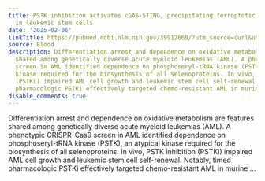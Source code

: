 ```yaml
---
title: PSTK inhibition activates cGAS-STING, precipitating ferroptotic cell death
  in leukemic stem cells
date: '2025-02-06'
linkTitle: https://pubmed.ncbi.nlm.nih.gov/39912669/?utm_source=curl&utm_medium=rss&utm_campaign=journals&utm_content=7603509&fc=None&ff=20250206170922&v=2.18.0.post9+e462414
source: Blood
description: Differentiation arrest and dependence on oxidative metabolism are features
  shared among genetically diverse acute myeloid leukemias (AML). A phenotypic CRISPR-Cas9
  screen in AML identified dependence on phosphoseryl-tRNA kinase (PSTK), an atypical
  kinase required for the biosynthesis of all selenoproteins. In vivo, PSTK inhibition
  (PSTKi) impaired AML cell growth and leukemic stem cell self-renewal. Notably, timed
  pharmacologic PSTKi effectively targeted chemo-resistant AML in murine ...
disable_comments: true
---
```

Differentiation arrest and dependence on oxidative metabolism are features shared among genetically diverse acute myeloid leukemias (AML). A phenotypic CRISPR-Cas9 screen in AML identified dependence on phosphoseryl-tRNA kinase (PSTK), an atypical kinase required for the biosynthesis of all selenoproteins. In vivo, PSTK inhibition (PSTKi) impaired AML cell growth and leukemic stem cell self-renewal. Notably, timed pharmacologic PSTKi effectively targeted chemo-resistant AML in murine ...